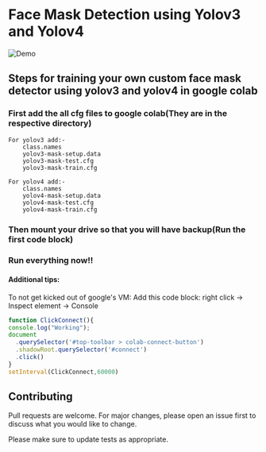 # Face Mask Detection using Yolov3 and Yolov4

![Demo](https://im6.ezgif.com/tmp/ezgif-6-b0d55746341d.gif)

## Steps for training your own custom face mask detector using yolov3 and yolov4 in google colab

### First add the all cfg files to google colab(They are in the respective directory)
```
For yolov3 add:-
    class.names
    yolov3-mask-setup.data
    yolov3-mask-test.cfg
    yolov3-mask-train.cfg
```
```
For yolov4 add:-
    class.names
    yolov4-mask-setup.data
    yolov4-mask-test.cfg
    yolov4-mask-train.cfg

```

### Then mount your drive so that you will have backup(Run the first code block)

### Run everything now!!

#### Additional tips:

To not get kicked out of google's VM:
Add this code block:
right click -> Inspect element -> Console

```javascript
function ClickConnect(){
console.log("Working"); 
document
  .querySelector('#top-toolbar > colab-connect-button')
  .shadowRoot.querySelector('#connect')
  .click() 
}
setInterval(ClickConnect,60000)
```

## Contributing
Pull requests are welcome. For major changes, please open an issue first to discuss what you would like to change.

Please make sure to update tests as appropriate.




